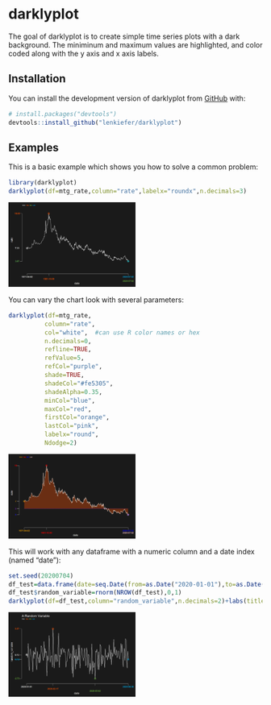 
<!-- README.md is generated from README.Rmd. Please edit that file -->

# darklyplot

<!-- badges: start -->

<!-- badges: end -->

The goal of darklyplot is to create simple time series plots with a dark
background. The miniminum and maximum values are highlighted, and color
coded along with the y axis and x axis labels.

## Installation

You can install the development version of darklyplot from
[GitHub](https://github.com/) with:

``` r
# install.packages("devtools")
devtools::install_github("lenkiefer/darklyplot")
```

## Examples

This is a basic example which shows you how to solve a common problem:

``` r
library(darklyplot)
darklyplot(df=mtg_rate,column="rate",labelx="roundx",n.decimals=3)
```

<img src="man/figures/README-example-1.png" width="50%" />

You can vary the chart look with several parameters:

``` r
darklyplot(df=mtg_rate,
          column="rate",
          col="white",  #can use R color names or hex 
          n.decimals=0,
          refline=TRUE,
          refValue=5,
          refCol="purple",
          shade=TRUE,
          shadeCol="#fe5305",
          shadeAlpha=0.35,
          minCol="blue",
          maxCol="red",
          firstCol="orange",
          lastCol="pink",
          labelx="round",
          Ndodge=2)
```

<img src="man/figures/README-example2-1.png" width="50%" />

This will work with any dataframe with a numeric column and a date index
(named “date”):

``` r
set.seed(20200704)
df_test=data.frame(date=seq.Date(from=as.Date("2020-01-01"),to=as.Date("2020-06-30"),by="1 day"))
df_test$random_variable=rnorm(NROW(df_test),0,1)
darklyplot(df=df_test,column="random_variable",n.decimals=2)+labs(title="A Random Variable")
```

<img src="man/figures/README-example-3-1.png" width="50%" />
